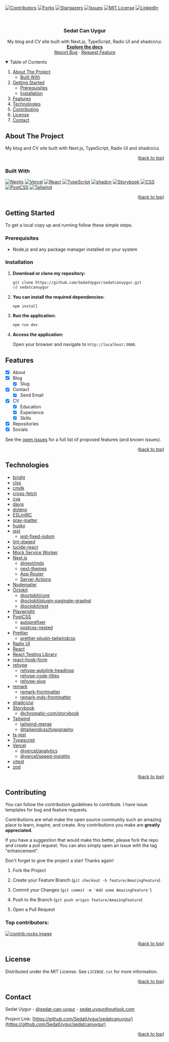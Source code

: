 <!-- Improved compatibility of back to top link: See: https://github.com/SedatUygur/sedatcanuygur/pull/73 -->

<a id="readme-top"></a>

<!-- PROJECT SHIELDS -->
<!--
*** I'm using markdown "reference style" links for readability.
*** Reference links are enclosed in brackets [ ] instead of parentheses ( ).
*** See the bottom of this document for the declaration of the reference variables
*** for contributors-url, forks-url, etc. This is an optional, concise syntax you may use.
*** https://www.markdownguide.org/basic-syntax/#reference-style-links
-->

[![Contributors][contributors-shield]][contributors-url]
[![Forks][forks-shield]][forks-url]
[![Stargazers][stars-shield]][stars-url]
[![Issues][issues-shield]][issues-url]
[![MIT License][license-shield]][license-url]
[![LinkedIn][linkedin-shield]][linkedin-url]

<!-- PROJECT LOGO -->
<br />
<div align="center">
  <h3 align="center">Sedat Can Uygur</h3>

  <p align="center">
    My blog and CV site built with Next.js, TypeScript, Radix UI and shadcn/ui.
    <br />
    <a href="https://github.com/SedatUygur/sedatcanuygur/README.md"><strong>Explore the docs</strong></a>
    <br />
    <a href="https://github.com/SedatUygur/sedatcanuygur/issues/new?labels=bug&template=bug-report---.md">Report Bug</a>
    ·
    <a href="https://github.com/SedatUygur/sedatcanuygur/issues/new?labels=enhancement&template=feature-request---.md">Request Feature</a>
  </p>
</div>

<!-- TABLE OF CONTENTS -->
<details open>
  <summary>Table of Contents</summary>
  <ol>
    <li>
      <a href="#about-the-project">About The Project</a>
      <ul>
        <li><a href="#built-with">Built With</a></li>
      </ul>
    </li>
    <li>
      <a href="#getting-started">Getting Started</a>
      <ul>
        <li><a href="#prerequisites">Prerequisites</a></li>
        <li><a href="#installation">Installation</a></li>
      </ul>
    </li>
    <li><a href="#features">Features</a></li>
    <li><a href="#technologies">Technologies</a></li>
    <li><a href="#contributing">Contributing</a></li>
    <li><a href="#license">License</a></li>
    <li><a href="#contact">Contact</a></li>
  </ol>
</details>

<!-- ABOUT THE PROJECT -->

## About The Project

My blog and CV site built with Next.js, TypeScript, Radix UI and shadcn/ui.

<p align="right">(<a href="#readme-top">back to top</a>)</p>

### Built With

[![Nextjs][Nextjs-logo]][Nextjs]
[![Vercel][Vercel-logo]][Vercel]
[![React][React-logo]][React]
[![TypeScript][TypeScript-logo]][TypeScript]
[![shadcn][shadcn-logo]][shadcn]
[![Storybook][Storybook-logo]][Storybook]
[![CSS][CSS-logo]][CSS]
[![PostCSS][PostCSS-logo]][PostCSS]
[![Tailwind][Tailwind-logo]][Tailwind]

<p align="right">(<a href="#readme-top">back to top</a>)</p>

<!-- GETTING STARTED -->

## Getting Started

To get a local copy up and running follow these simple steps.

### Prerequisites

- Node.js and any package manager installed on your system

### Installation

1. **Download or clone my repository:**

   ```sh
   git clone https://github.com/SedatUygur/sedatcanuygur.git
   cd sedatcanuygur
   ```

2. **You can install the required dependencies:**

   ```sh
   npm install
   ```

3. **Run the application:**

   ```bash
   npm run dev
   ```

4. **Access the application:**

   Open your browser and navigate to `http://localhost:3000`.

<!-- FEATURES -->

## Features

- [x] About
- [x] Blog
  - [x] Slug
- [x] Contact
  - [x] Send Email
- [x] CV
  - [x] Education
  - [x] Experience
  - [x] Skills
- [x] Repositories
- [x] Socials

See the [open issues](https://github.com/SedatUygur/sedatcanuygur/issues) for a full list of proposed features (and known issues).

<p align="right">(<a href="#readme-top">back to top</a>)</p>

<!-- TECHNOLOGIES -->

## Technologies

- [bright](https://bright.codehike.org)
- [clsx](https://github.com/lukeed/clsx)
- [cmdk](https://github.com/pacocoursey/cmdk)
- [cross-fetch](https://github.com/lquixada/cross-fetch)
- [cva](https://cva.style/docs)
- [dayjs](https://day.js.org)
- [dotenv](https://github.com/motdotla/dotenv)
- [ESLintRC](https://github.com/eslint/eslintrc)
- [gray-matter](https://github.com/jonschlinkert/gray-matter)
- [husky](https://typicode.github.io/husky)
- [jest](https://jestjs.io)
  - [jest-fixed-jsdom](https://github.com/mswjs/jest-fixed-jsdom)
- [lint-staged](https://github.com/lint-staged/lint-staged)
- [lucide-react](https://lucide.dev)
- [Mock Service Worker](https://mswjs.io)
- [Next.js](https://github.com/vercel/next.js)
  - [@next/mdx](https://mdxjs.com/docs/getting-started/#nextjs)
  - [next-themes](https://github.com/pacocoursey/next-themes)
  - [App Router](https://nextjs.org/docs/app)
  - [Server Actions](https://nextjs.org/docs/app/api-reference/functions/server-actions)
- [Nodemailer](https://nodemailer.com)
- [Octokit](https://github.com/octokit/octokit.js)
  - [@octokit/core](https://github.com/octokit/core.js)
  - [@octokit/plugin-paginate-graphql](https://github.com/octokit/plugin-paginate-graphql.js)
  - [@octokit/rest](https://github.com/octokit/rest.js)
- [Playwright](https://playwright.dev)
- [PostCSS](https://postcss.org)
  - [autoprefixer](https://github.com/postcss/autoprefixer)
  - [postcss-nested](https://github.com/postcss/postcss-nested)
- [Prettier](https://prettier.io)
  - [prettier-plugin-tailwindcss](https://github.com/tailwindlabs/prettier-plugin-tailwindcss)
- [Radix UI](https://www.radix-ui.com/primitives)
- [React](https://github.com/facebook/react)
- [React Testing Library](https://github.com/testing-library/react-testing-library)
- [react-hook-form](https://react-hook-form.com)
- [rehype](https://unifiedjs.com)
  - [rehype-autolink-headings](https://github.com/rehypejs/rehype-autolink-headings)
  - [rehype-code-titles](https://github.com/rockchalkwushock/rehype-code-titles)
  - [rehype-slug](https://github.com/rehypejs/rehype-slug)
- [remark](https://github.com/remarkjs)
  - [remark-frontmatter](https://github.com/remarkjs/remark-frontmatter)
  - [remark-mdx-frontmatter](https://github.com/remcohaszing/remark-mdx-frontmatter)
- [shadcn/ui](https://ui.shadcn.com/)
- [Storybook](https://github.com/storybookjs/storybook)
  - [@chromatic-com/storybook](https://github.com/chromaui/addon-visual-tests)
- [Tailwind](https://tailwindcss.com)
  - [tailwind-merge](https://github.com/dcastil/tailwind-merge)
  - [@tailwindcss/typography](https://github.com/tailwindlabs/tailwindcss-typography)
- [ts-jest](https://kulshekhar.github.io/ts-jest)
- [Typescript](https://www.typescriptlang.org/)
- [Vercel](https://vercel.com)
  - [@vercel/analytics](https://github.com/vercel/analytics)
  - [@vercel/speed-insights](https://github.com/vercel/speed-insights)
- [vitest](https://vitest.dev)
- [zod](https://zod.dev/)

<p align="right">(<a href="#readme-top">back to top</a>)</p>

<!-- CONTRIBUTING -->

## Contributing

You can follow the contribution guidelines to contribute. I have issue templates for bug and feature requests.

Contributions are what make the open source community such an amazing place to learn, inspire, and create. Any contributions you make are **greatly appreciated**.

If you have a suggestion that would make this better, please fork the repo and create a pull request. You can also simply open an issue with the tag "enhancement".

Don't forget to give the project a star! Thanks again!

1. Fork the Project

2. Create your Feature Branch (`git checkout -b feature/AmazingFeature`)

3. Commit your Changes (`git commit -m 'Add some AmazingFeature'`)

4. Push to the Branch (`git push origin feature/AmazingFeature`)

5. Open a Pull Request

### Top contributors:

<a href="https://github.com/SedatUygur/sedatcanuygur/graphs/contributors">
  <img src="https://contrib.rocks/image?repo=SedatUygur/sedatcanuygur" alt="contrib.rocks image" />
</a>

<p align="right">(<a href="#readme-top">back to top</a>)</p>

<!-- LICENSE -->

## License

Distributed under the MIT License. See `LICENSE.txt` for more information.

<p align="right">(<a href="#readme-top">back to top</a>)</p>

<!-- CONTACT -->

## Contact

Sedat Uygur - [@sedat-can-uygur](https://www.linkedin.com/in/sedat-can-uygur) - sedat.uygur@outlook.com

Project Link: [https://github.com/SedatUygur/sedatcanuygur](https://github.com/SedatUygur/sedatcanuygur)

<p align="right">(<a href="#readme-top">back to top</a>)</p>

<!-- MARKDOWN LINKS & IMAGES -->
<!-- https://www.markdownguide.org/basic-syntax/#reference-style-links -->

[contributors-shield]: https://img.shields.io/github/contributors/SedatUygur/sedatcanuygur.svg?style=for-the-badge
[contributors-url]: https://github.com/SedatUygur/sedatcanuygur/graphs/contributors
[forks-shield]: https://img.shields.io/github/forks/SedatUygur/sedatcanuygur.svg?style=for-the-badge
[forks-url]: https://github.com/SedatUygur/sedatcanuygur/network/members
[stars-shield]: https://img.shields.io/github/stars/SedatUygur/sedatcanuygur.svg?style=for-the-badge
[stars-url]: https://github.com/SedatUygur/sedatcanuygur/stargazers
[issues-shield]: https://img.shields.io/github/issues/SedatUygur/sedatcanuygur.svg?style=for-the-badge
[issues-url]: https://github.com/SedatUygur/sedatcanuygur/issues
[license-shield]: https://img.shields.io/github/license/SedatUygur/sedatcanuygur.svg?style=for-the-badge
[license-url]: https://github.com/SedatUygur/sedatcanuygur/blob/main/LICENSE.txt
[linkedin-shield]: https://img.shields.io/badge/-LinkedIn-black.svg?style=for-the-badge&logo=linkedin&colorB=555
[linkedin-url]: https://linkedin.com/in/sedat-can-uygur
[product-screenshot]: images/screenshot.png
[Nextjs-logo]: https://gitlab.com/uploads/-/system/project/avatar/18080731/nextjs.png
[Nextjs]: https://nextjs.org/
[React-logo]: https://static-00.iconduck.com/assets.00/react-icon-256x256-2yyldh38.png
[React]: https://react.dev/
[TypeScript-logo]: https://ms-vscode.gallerycdn.vsassets.io/extensions/ms-vscode/vscode-typescript-next/5.8.20241203/1733271143236/Microsoft.VisualStudio.Services.Icons.Default
[TypeScript]: https://www.typescriptlang.org/
[CSS-logo]: https://cdn-icons-png.flaticon.com/256/919/919826.png
[CSS]: https://www.w3.org/Style/CSS/
[PostCSS-logo]: https://images.opencollective.com/postcss/dbdc133/logo/256.png
[PostCSS]: https://postcss.org
[Prettier-logo]: https://prettier.io/icon.png
[Prettier]: https://prettier.io
[RadixUI-logo]: https://s3-alpha-sig.figma.com/plugins/1004461092590904310/19887/a2ce0400-fa10-4ce1-b1e5-a557a1a0f89b-icon?Expires=1743984000&Key-Pair-Id=APKAQ4GOSFWCW27IBOMQ&Signature=mv2G19zZZI5pNSLnonVlQfNIGCR~qhoRLrlWyNA4KeP2BgRkd4mz67PGfdeiAMue8GXQgLtgUtF4PzuipTjpkvO2v89s10vNvDImc7jFCKL5-vySoilczZJDVHh-ZIKyIsD9gpR9r-kFYb64o~QkGy3EaQU24Op9yds0JgzISZO8r9tY1ewX~UwNus-dyoNUrt~Tuz1SP-PA2iS53hxD3imYGI-yPMJfS4tVPlETmP9aTuH2KVER1E~peZ8NaPjrFxpMAlwxPwIQTFed2~8NUvKLwr9ImYxgSu~q97BZONQDbu3XqJjvSmzCQ37K6RANCpKZybZBMnyh51Pn0bLCOA__
[RadixUI]: https://www.radix-ui.com
[shadcn-logo]: https://styles.redditmedia.com/t5_98xcjg/styles/communityIcon_atjhhp1mq9qc1.png
[shadcn]: https://ui.shadcn.com
[Storybook-logo]: https://cdn-1.webcatalog.io/catalog/storybook-docs/storybook-docs-icon-filled-256.webp?v=1718856359871
[Storybook]: https://storybook.js.org
[Tailwind-logo]: https://logospng.org/download/tailwind-css/tailwind-css-256.png
[Tailwind]: https://tailwindcss.com
[Vercel-logo]: https://cdn.iconscout.com/icon/free/png-256/free-vercel-icon-download-in-svg-png-gif-file-formats--company-logo-industry-pack-logos-icons-10673436.png
[Vercel]: https://vercel.com
